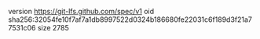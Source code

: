 version https://git-lfs.github.com/spec/v1
oid sha256:32054fe10f7af7a1db8997522d0324b186680fe22031c6f189d3f21a77531c06
size 2785
